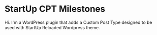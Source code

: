 StartUp CPT Milestones
===

Hi. I'm a WordPress plugin that adds a Custom Post Type designed to be used with StartUp Reloaded Wordpress theme.
